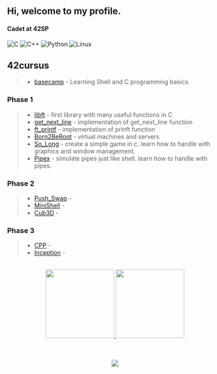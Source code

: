 ## Hi, welcome to my profile.
#### Cadet at 42SP
![C](https://img.shields.io/badge/c-%2300599C.svg?style=for-the-badge&logo=c&logoColor=white)
![C++](https://img.shields.io/badge/c++-%2300599C.svg?style=for-the-badge&logo=c%2B%2B&logoColor=white)
![Python](https://img.shields.io/badge/python-3670A0?style=for-the-badge&logo=python&logoColor=ffdd54)
![Linux](https://img.shields.io/badge/Linux-FCC624?style=for-the-badge&logo=linux&logoColor=black)

## 42cursus
>- [basecamp](https://github.com/hpcavalcante/42-Basecamp) - Learning Shell and C programming basics.
### Phase 1
>- [libft](https://github.com/hpcavalcante/42-School-Libft) - first library with many useful functions in C
>- [get_next_line](https://github.com/hpcavalcante/42-School-GNL) - implementation of get_next_line function 
>- [ft_printf](https://github.com/hpcavalcante/42-School-Ftprintf) - implementation of prinft function 
>- [Born2BeRoot](https://github.com/hpcavalcante/42-School-Born2beroot) - virtual machines and servers 
>- [So_Long](https://github.com/hpcavalcante/42-School-So_Long) - create a simple game in c. learn how to handle with graphics and window management. 
>- [Pipex](https://github.com/hpcavalcante/42-School-Pipex) - simulate pipes just like shell. learn how to handle with pipes. 

### Phase 2
>- [Push_Swap](https://github.com/hpcavalcante/42-School-Push_Swap) - 
>- [MiniShell](https://github.com/hpcavalcante/42-School-Minishell) -
>- [Cub3D](https://github.com/hmigl/cub3D) -

### Phase 3
>- [CPP](https://github.com/hpcavalcante/42-School-CPP) -
>- [Inception](https://github.com/hpcavalcante/42-School-Inception) -
<br>
<div align="center">
  <a href="https://github.com/hpcavalcante">
  <img height="160em" src="https://github-readme-stats.vercel.app/api?username=hpcavalcante&show_icons=true&theme=tokyonight&include_all_commits=true&count_private=true"/>
  <img height="160em" src="https://github-readme-stats.vercel.app/api/top-langs/?username=hpcavalcante&layout=compact&langs_count=7&theme=tokyonight"/>
</div>
<br>
<br/>


<p align = "center">
  <img src = "https://github-readme-streak-stats.herokuapp.com?user=hpcavalcante&theme=tokyonight&hide_border=true&include_all_commits=true&line_height=27">
</p>
